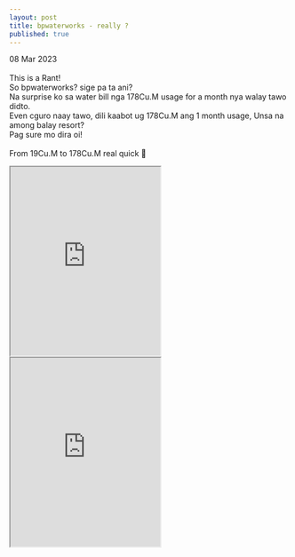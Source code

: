 ```yaml
---
layout: post
title: bpwaterworks - really ?
published: true
---
```

08 Mar 2023
<br>
<br>
This is a Rant!
<br>
So bpwaterworks? sige pa ta ani?
<br>
Na surprise ko sa water bill nga 178Cu.M usage for a month nya walay tawo didto.
<br>
Even cguro naay tawo, dili kaabot ug 178Cu.M ang 1 month usage, Unsa na among balay resort?
<br>
Pag sure mo dira oi!
<br>
<br>
From 19Cu.M to 178Cu.M real quick 🤬
<br>
<iframe src="https://drive.google.com/file/d/1DDEsFU1DKvTP-w7w1a336kqnwBoKC8Tk/preview" width="270" height="340" allow="autoplay"></iframe>
<iframe src="https://drive.google.com/file/d/1EDmHqo4NEzAScHkNBZ62f61ahvLVOm9u/preview" width="270" height="340" allow="autoplay"></iframe>
